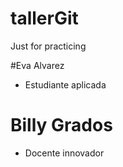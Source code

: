 # tallerGit
Just for practicing


#Eva Alvarez
- Estudiante aplicada

# Billy Grados
- Docente innovador

